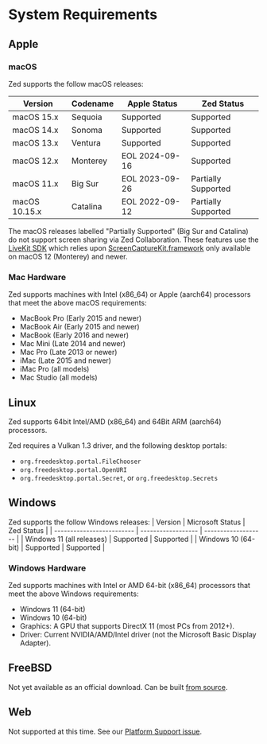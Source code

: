 # System Requirements

## Apple

### macOS

Zed supports the follow macOS releases:

| Version       | Codename | Apple Status   | Zed Status          |
| ------------- | -------- | -------------- | ------------------- |
| macOS 15.x    | Sequoia  | Supported      | Supported           |
| macOS 14.x    | Sonoma   | Supported      | Supported           |
| macOS 13.x    | Ventura  | Supported      | Supported           |
| macOS 12.x    | Monterey | EOL 2024-09-16 | Supported           |
| macOS 11.x    | Big Sur  | EOL 2023-09-26 | Partially Supported |
| macOS 10.15.x | Catalina | EOL 2022-09-12 | Partially Supported |

The macOS releases labelled "Partially Supported" (Big Sur and Catalina) do not support screen sharing via Zed Collaboration. These features use the [LiveKit SDK](https://livekit.io) which relies upon [ScreenCaptureKit.framework](https://developer.apple.com/documentation/screencapturekit/) only available on macOS 12 (Monterey) and newer.

### Mac Hardware

Zed supports machines with Intel (x86_64) or Apple (aarch64) processors that meet the above macOS requirements:

- MacBook Pro (Early 2015 and newer)
- MacBook Air (Early 2015 and newer)
- MacBook (Early 2016 and newer)
- Mac Mini (Late 2014 and newer)
- Mac Pro (Late 2013 or newer)
- iMac (Late 2015 and newer)
- iMac Pro (all models)
- Mac Studio (all models)

## Linux

Zed supports 64bit Intel/AMD (x86_64) and 64Bit ARM (aarch64) processors.

Zed requires a Vulkan 1.3 driver, and the following desktop portals:

- `org.freedesktop.portal.FileChooser`
- `org.freedesktop.portal.OpenURI`
- `org.freedesktop.portal.Secret`, or `org.freedesktop.Secrets`

## Windows

Zed supports the follow Windows releases:
| Version                   | Microsoft Status   | Zed Status          |
| ------------------------- | ------------------ | ------------------- |
| Windows 11 (all releases) |  Supported         | Supported           |
| Windows 10 (64-bit)       |  Supported         | Supported           |

### Windows Hardware

Zed supports machines with Intel or AMD 64-bit (x86_64) processors that meet the above Windows requirements:

- Windows 11 (64-bit)
- Windows 10 (64-bit)
- Graphics: A GPU that supports DirectX 11 (most PCs from 2012+).
- Driver: Current NVIDIA/AMD/Intel driver (not the Microsoft Basic Display Adapter).

## FreeBSD

Not yet available as an official download. Can be built [from source](./development/freebsd.md).

## Web

Not supported at this time. See our [Platform Support issue](https://github.com/zed-industries/zed/issues/5391).
